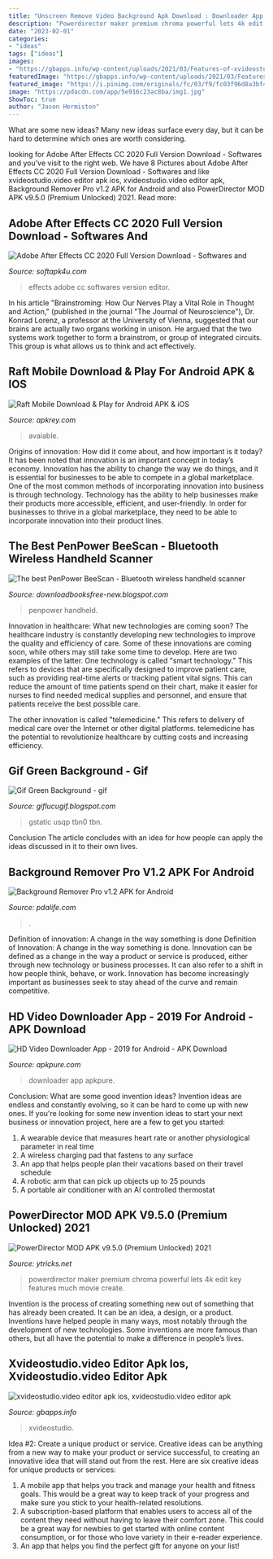 ```yaml
---
title: "Unscreen Remove Video Background Apk Download : Downloader App Apkpure"
description: "Powerdirector maker premium chroma powerful lets 4k edit key features much movie create"
date: "2023-02-01"
categories:
- "ideas"
tags: ["ideas"]
images:
- "https://gbapps.info/wp-content/uploads/2021/03/Features-of-xvideostudio.video-editor-app-io-1024x576.jpg"
featuredImage: "https://gbapps.info/wp-content/uploads/2021/03/Features-of-xvideostudio.video-editor-app-io-1024x576.jpg"
featured_image: "https://i.pinimg.com/originals/fc/03/f9/fc03f96d8a3bf4f30e88dd3af7b8b04b.gif"
image: "https://pdacdn.com/app/5e916c23ac8ba/img1.jpg"
ShowToc: true
author: "Jason Hermiston"
---
```



What are some new ideas?
Many new ideas surface every day, but it can be hard to determine which ones are worth considering.

	

		
looking for Adobe After Effects CC 2020 Full Version Download - Softwares and you've visit to the right web. We have 8 Pictures about Adobe After Effects CC 2020 Full Version Download - Softwares and like xvideostudio.video editor apk ios, xvideostudio.video editor apk, Background Remover Pro v1.2 APK for Android and also PowerDirector MOD APK v9.5.0 (Premium Unlocked) 2021. Read more:
		
    
## Adobe After Effects CC 2020 Full Version Download - Softwares And

<img loading=lazy src="https://1.bp.blogspot.com/-Kmgu_jZSjBM/XuY3LYeznbI/AAAAAAAAClY/cWOkOn60hyEunir8mKhSUnDL56DL-gVHwCK4BGAsYHg/s1000/Adobe_After_Effects_CC_softapk4u.png" onerror="this.onerror=null;this.src='https://tse4.mm.bing.net/th?id=OIP.UgEI0C4tqOO2uma_ncYCDgHaHO&amp;pid=15.1';" alt="Adobe After Effects CC 2020 Full Version Download - Softwares and">

_Source: softapk4u.com_

>effects adobe cc softwares version editor. 

	

In his article "Brainstroming: How Our Nerves Play a Vital Role in Thought and Action," (published in the journal "The Journal of Neuroscience"), Dr. Konrad Lorenz, a professor at the University of Vienna, suggested that our brains are actually two organs working in unison. He argued that the two systems work together to form a brainstrom, or group of integrated circuits. This group is what allows us to think and act effectively.

    
## Raft Mobile Download &amp; Play For Android APK &amp; IOS

<img loading=lazy src="https://apkrey.com/wp-content/uploads/2020/08/Raft-Mobile-Download.jpg" onerror="this.onerror=null;this.src='https://tse3.mm.bing.net/th?id=OIP._4enHYxZalKEoezs-7UxWAHaEL&amp;pid=15.1';" alt="Raft Mobile Download &amp; Play for Android APK &amp; iOS">

_Source: apkrey.com_

>avaiable. 

	

Origins of innovation: How did it come about, and how important is it today?
It has been noted that innovation is an important concept in today’s economy. Innovation has the ability to change the way we do things, and it is essential for businesses to be able to compete in a global marketplace. One of the most common methods of incorporating innovation into business is through technology. Technology has the ability to help businesses make their products more accessible, efficient, and user-friendly. In order for businesses to thrive in a global marketplace, they need to be able to incorporate innovation into their product lines.

    
## The Best PenPower BeeScan - Bluetooth Wireless Handheld Scanner

<img loading=lazy src="https://images-na.ssl-images-amazon.com/images/I/41gTOeY8PlL.png" onerror="this.onerror=null;this.src='https://tse4.mm.bing.net/th?id=OIP.XUqm71aNAGsbzEcbTVhG-AHaL2&amp;pid=15.1';" alt="The best PenPower BeeScan - Bluetooth wireless handheld scanner">

_Source: downloadbooksfree-new.blogspot.com_

>penpower handheld. 

	

Innovation in healthcare: What new technologies are coming soon?
The healthcare industry is constantly developing new technologies to improve the quality and efficiency of care. Some of these innovations are coming soon, while others may still take some time to develop. Here are two examples of the latter. 
One technology is called "smart technology." This refers to devices that are specifically designed to improve patient care, such as providing real-time alerts or tracking patient vital signs. This can reduce the amount of time patients spend on their chart, make it easier for nurses to find needed medical supplies and personnel, and ensure that patients receive the best possible care. 

The other innovation is called "telemedicine." This refers to delivery of medical care over the Internet or other digital platforms. telemedicine has the potential to revolutionize healthcare by cutting costs and increasing efficiency.

    
## Gif Green Background - Gif

<img loading=lazy src="https://i.pinimg.com/originals/fc/03/f9/fc03f96d8a3bf4f30e88dd3af7b8b04b.gif" onerror="this.onerror=null;this.src='https://tse3.mm.bing.net/th?id=OIP.JlW-ITJt9mmGkHeHZUetoQAAAA&amp;pid=15.1';" alt="Gif Green Background - gif">

_Source: giflucugif.blogspot.com_

>gstatic usqp tbn0 tbn. 

	

Conclusion
The article concludes with an idea for how people can apply the ideas discussed in it to their own lives.

    
## Background Remover Pro V1.2 APK For Android

<img loading=lazy src="https://pdacdn.com/app/5e916c23ac8ba/img1.jpg" onerror="this.onerror=null;this.src='https://tse3.mm.bing.net/th?id=OIP.ZJ9N8zgETIjkW_GZpYZ73wHaNL&amp;pid=15.1';" alt="Background Remover Pro v1.2 APK for Android">

_Source: pdalife.com_

>. 

	

Definition of innovation: A change in the way something is done
Definition of Innovation: A change in the way something is done. Innovation can be defined as a change in the way a product or service is produced, either through new technology or business processes. It can also refer to a shift in how people think, behave, or work. Innovation has become increasingly important as businesses seek to stay ahead of the curve and remain competitive.

    
## HD Video Downloader App - 2019 For Android - APK Download

<img loading=lazy src="https://image.winudf.com/v2/image1/aGQudmlkZW8uZG93bmxvYWRlci5hcHAuaGR2aWRlb2Rvd25sb2FkZXJhcHBfc2NyZWVuXzFfMTU1NDAwOTU4OF8wNTM/screen-1.jpg?fakeurl=1&amp;type=.jpg" onerror="this.onerror=null;this.src='https://tse1.mm.bing.net/th?id=OIP.HJ0d463c1dzrMTKdRN01ngHaNK&amp;pid=15.1';" alt="HD Video Downloader App - 2019 for Android - APK Download">

_Source: apkpure.com_

>downloader app apkpure. 

	

Conclusion: What are some good invention ideas?
Invention ideas are endless and constantly evolving, so it can be hard to come up with new ones. If you're looking for some new invention ideas to start your next business or innovation project, here are a few to get you started: 
1. A wearable device that measures heart rate or another physiological parameter in real time 
2. A wireless charging pad that fastens to any surface 
3. An app that helps people plan their vacations based on their travel schedule 
4. A robotic arm that can pick up objects up to 25 pounds 
5. A portable air conditioner with an AI controlled thermostat 

    
## PowerDirector MOD APK V9.5.0 (Premium Unlocked) 2021

<img loading=lazy src="https://www.ytricks.net/wp-content/uploads/2019/12/power-director-video-maker.jpg" onerror="this.onerror=null;this.src='https://tse3.mm.bing.net/th?id=OIP.NFIXovy5P1fEZ_XyG80k_QHaEh&amp;pid=15.1';" alt="PowerDirector MOD APK v9.5.0 (Premium Unlocked) 2021">

_Source: ytricks.net_

>powerdirector maker premium chroma powerful lets 4k edit key features much movie create. 

	

Invention is the process of creating something new out of something that has already been created. It can be an idea, a design, or a product. Inventions have helped people in many ways, most notably through the development of new technologies. Some inventions are more famous than others, but all have the potential to make a difference in people’s lives.

    
## Xvideostudio.video Editor Apk Ios, Xvideostudio.video Editor Apk

<img loading=lazy src="https://gbapps.info/wp-content/uploads/2021/03/Features-of-xvideostudio.video-editor-app-io-1024x576.jpg" onerror="this.onerror=null;this.src='https://tse2.mm.bing.net/th?id=OIP.xF6u8P34IwRRK41nBQqYOQHaEK&amp;pid=15.1';" alt="xvideostudio.video editor apk ios, xvideostudio.video editor apk">

_Source: gbapps.info_

>xvideostudio. 

	

Idea #2: Create a unique product or service.
Creative ideas can be anything from a new way to make your product or service successful, to creating an innovative idea that will stand out from the rest. Here are six creative ideas for unique products or services: 
1. A mobile app that helps you track and manage your health and fitness goals. This would be a great way to keep track of your progress and make sure you stick to your health-related resolutions. 
2. A subscription-based platform that enables users to access all of the content they need without having to leave their comfort zone. This could be a great way for newbies to get started with online content consumption, or for those who love variety in their e-reader experience. 
3. An app that helps you find the perfect gift for anyone on your list!

